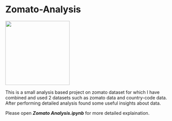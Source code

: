 # Zomato-Analysis

<img src="https://play-lh.googleusercontent.com/OoH7nTgXPATm2hDQQhKa2lmw1_z5wEj0TApgGGFTtkkxxdXDsa8ltYcvV8yfBWZW5iL1" width="200" height="200">  

This is a small analysis based project on zomato dataset for which I have combined and used 2 datasets such as zomato data and country-code data.
After performing detailed analysis found some useful insights about data.

Please open **_Zomato Analysis.ipynb_** for more detailed explaination.

